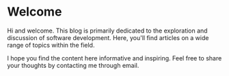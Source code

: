 # Welcome

Hi and welcome. This blog is primarily dedicated to the exploration and discussion of software development. Here, you'll find articles on a wide range of topics within the field.

I hope you find the content here informative and inspiring. Feel free to share your thoughts by contacting me through email.